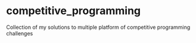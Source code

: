 # competitive_programming
Collection of my solutions to multiple platform of competitive programming challenges
